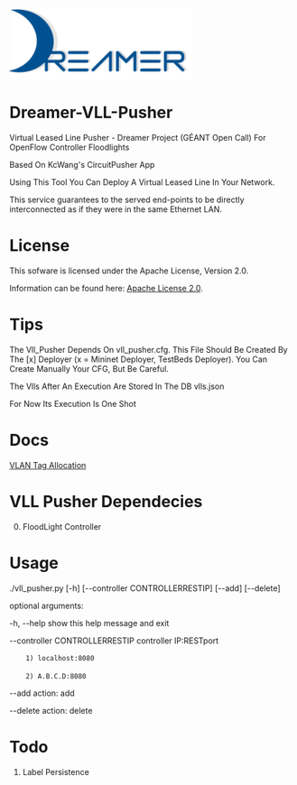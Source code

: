 ![Alt text](repo_data/dreamer-logo.png "Optional title")

Dreamer-VLL-Pusher
==================

Virtual Leased Line Pusher - Dreamer Project (GÉANT Open Call)
For OpenFlow Controller Floodlights 

Based On KcWang's CircuitPusher App

Using This Tool You Can Deploy A Virtual Leased Line In
Your Network. 

This service guarantees to the served end-points to be directly
interconnected as if they were in the same Ethernet LAN.

License
=======

This sofware is licensed under the Apache License, Version 2.0.

Information can be found here:
 [Apache License 2.0](http://www.apache.org/licenses/LICENSE-2.0).

Tips
==============

The Vll_Pusher Depends On vll_pusher.cfg. This File Should Be Created By The [x] Deployer
(x = Mininet Deployer, TestBeds Deployer). You Can Create Manually Your CFG, But Be Careful. 

The Vlls After An Execution Are Stored In The DB vlls.json

For Now Its Execution Is One Shot

Docs
======

[VLAN Tag Allocation](docs/vlan_tag_allocation.md)

VLL Pusher Dependecies
=============================
0) FloodLight Controller

Usage
=====

./vll_pusher.py [-h] [--controller CONTROLLERRESTIP] [--add] [--delete]

optional arguments:

  -h, --help            show this help message and exit

  --controller CONTROLLERRESTIP controller IP:RESTport

		1) localhost:8080

        2) A.B.C.D:8080

  --add action: add

  --delete action: delete

Todo
=====

1) Label Persistence




